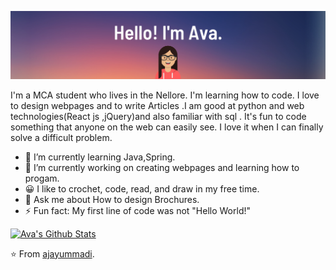 

![Banner](https://raw.githubusercontent.com/amxchang/amxchang/master/profileavatarbanner.png)

I'm a  MCA student who lives in the Nellore. I'm learning how to code. I love to design webpages and to write Articles .I am good at python and web technologies(React js ,jQuery)and also familiar with sql  .  It's fun to code something that anyone on the web can easily see. I love it when I can finally solve a difficult problem.

- 🌱 I’m currently learning Java,Spring.
- 🔭 I’m currently working on creating webpages and learning how to progam.
- 😀 I like to crochet, code, read, and draw in my free time.
- 💬 Ask me about How to design Brochures.
- ⚡ Fun fact: My first line of code was not "Hello World!"

[![Ava's Github Stats](https://github-readme-stats.vercel.app/api?username=ajayummadi123)](https://github.com/ajayummadi123/github-readme-stats)

⭐️ From [ajayummadi](https://github.com/ajayummadi123).
